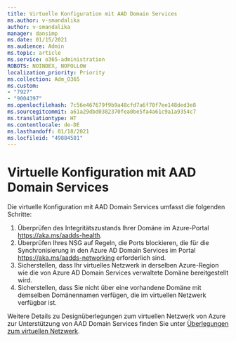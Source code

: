 ```yaml
---
title: Virtuelle Konfiguration mit AAD Domain Services
ms.author: v-smandalika
author: v-smandalika
manager: dansimp
ms.date: 01/15/2021
ms.audience: Admin
ms.topic: article
ms.service: o365-administration
ROBOTS: NOINDEX, NOFOLLOW
localization_priority: Priority
ms.collection: Adm_O365
ms.custom:
- "7927"
- "9004397"
ms.openlocfilehash: 7c56e467679f9b9a48cfd7a6f70f7ee148ded3e8
ms.sourcegitcommit: a61a29dbd0382370fea0be5fa4a61c9a1a9354c7
ms.translationtype: HT
ms.contentlocale: de-DE
ms.lasthandoff: 01/18/2021
ms.locfileid: "49884581"
---
```

# <a name="virtual-configuration-with-aad-domain-services"></a>Virtuelle Konfiguration mit AAD Domain Services

Die virtuelle Konfiguration mit AAD Domain Services umfasst die folgenden Schritte: 

1. Überprüfen des Integritätszustands Ihrer Domäne im Azure-Portal https://aka.ms/aadds-health.
2. Überprüfen Ihres NSG auf Regeln, die Ports blockieren, die für die Synchronisierung in den Azure AD Domain Services im Portal https://aka.ms/aadds-networking erforderlich sind.
3. Sicherstellen, dass Ihr virtuelles Netzwerk in derselben Azure-Region wie die von Azure AD Domain Services verwaltete Domäne bereitgestellt wird.
4. Sicherstellen, dass Sie nicht über eine vorhandene Domäne mit demselben Domänennamen verfügen, die im virtuellen Netzwerk verfügbar ist.

Weitere Details zu Designüberlegungen zum virtuellen Netzwerk von Azure zur Unterstützung von AAD Domain Services finden Sie unter [Überlegungen zum virtuellen Netzwerk](https://docs.microsoft.com/azure/active-directory-domain-services/network-considerations).

